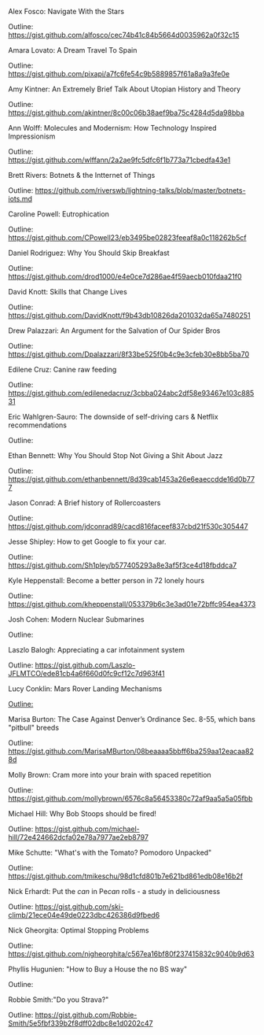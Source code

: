Alex Fosco: Navigate With the Stars

Outline: https://gist.github.com/alfosco/cec74b41c84b5664d0035962a0f32c15


Amara Lovato: A Dream Travel To Spain

Outline: https://gist.github.com/pixapi/a7fc6fe54c9b5889857f61a8a9a3fe0e


Amy Kintner: An Extremely Brief Talk About Utopian History and Theory

Outline: https://gist.github.com/akintner/8c00c06b38aef9ba75c4284d5da98bba


Ann Wolff: Molecules and Modernism: How Technology Inspired Impressionism

Outline: https://gist.github.com/wlffann/2a2ae9fc5dfc6f1b773a71cbedfa43e1


Brett Rivers: Botnets & the Intternet of Things

Outline: https://github.com/riverswb/lightning-talks/blob/master/botnets-iots.md


Caroline Powell:  Eutrophication

Outline: https://gist.github.com/CPowell23/eb3495be02823feeaf8a0c118262b5cf


Daniel Rodriguez: Why You Should Skip Breakfast

Outline: https://gist.github.com/drod1000/e4e0ce7d286ae4f59aecb010fdaa21f0


David Knott: Skills that Change Lives

Outline: https://gist.github.com/DavidKnott/f9b43db10826da201032da65a7480251


Drew Palazzari: An Argument for the Salvation of Our Spider Bros

Outline: https://gist.github.com/Dpalazzari/8f33be525f0b4c9e3cfeb30e8bb5ba70


Edilene Cruz: Canine raw feeding

Outline: https://gist.github.com/edilenedacruz/3cbba024abc2df58e93467e103c88531


Eric Wahlgren-Sauro: The downside of self-driving cars & Netflix recommendations  

Outline:


Ethan Bennett: Why You Should Stop Not Giving a Shit About Jazz

Outline: https://gist.github.com/ethanbennett/8d39cab1453a26e6eaeccdde16d0b777


Jason Conrad: A Brief history of Rollercoasters

Outline: https://gist.github.com/jdconrad89/cacd816faceef837cbd21f530c305447


Jesse Shipley: How to get Google to fix your car.

Outline: https://gist.github.com/Sh1pley/b577405293a8e3af5f3ce4d18fbddca7


Kyle Heppenstall: Become a better person in 72 lonely hours

Outline: https://gist.github.com/kheppenstall/053379b6c3e3ad01e72bffc954ea4373


Josh Cohen: Modern Nuclear Submarines

Outline: 


Laszlo Balogh: Appreciating a car infotainment system

Outline: https://gist.github.com/Laszlo-JFLMTCO/ede81cb4a6f660d0fc9cf12c7d963f41


Lucy Conklin: Mars Rover Landing Mechanisms

[Outline:](https://gist.github.com/lucyconklin/c599cfebeff4fa24bd6bd426e022f74b) 


Marisa Burton: The Case Against Denver’s Ordinance Sec. 8-55, which bans "pitbull" breeds 

Outline: https://gist.github.com/MarisaMBurton/08beaaaa5bbff6ba259aa12eacaa828d


Molly Brown: Cram more into your brain with spaced repetition

Outline: https://gist.github.com/mollybrown/6576c8a56453380c72af9aa5a5a05fbb


Michael Hill: Why Bob Stoops should be fired!

Outline: https://gist.github.com/michael-hill/72e424662dcfa02e78a7977ae2eb8797


Mike Schutte: "What's with the Tomato? Pomodoro Unpacked"

Outline: https://gist.github.com/tmikeschu/98d1cfd801b7e621bd861edb08e16b2f


Nick Erhardt:  Put the *can* in Pe*can* rolls - a study in deliciousness

Outline: https://gist.github.com/ski-climb/21ece04e49de0223dbc426386d9fbed6


Nick Gheorgita: Optimal Stopping Problems

Outline: https://gist.github.com/njgheorghita/c567ea16bf80f237415832c9040b9d63


Phyllis Hugunien: "How to Buy a House the no BS way"

Outline: 


Robbie Smith:"Do you Strava?"

Outline: https://gist.github.com/Robbie-Smith/5e5fbf339b2f8dff02dbc8e1d0202c47

